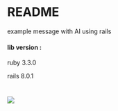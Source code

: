 # README
example message with AI using rails

#### lib version :
ruby 3.3.0

rails 8.0.1

#

![](https://s3.gifyu.com/images/bSsGq.png)
